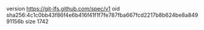 version https://git-lfs.github.com/spec/v1
oid sha256:4c1c0bb43f86f4e6b416f41f1f7fe787fba667fcd2217b8b624be8a84991156b
size 1742
